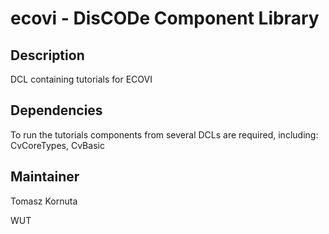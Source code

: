 ecovi - DisCODe Component Library
=================================

Description
-----------
DCL containing tutorials for ECOVI

Dependencies
------------

To run the tutorials components from several DCLs are required, including:
CvCoreTypes, CvBasic

Maintainer
----------

Tomasz Kornuta

WUT
